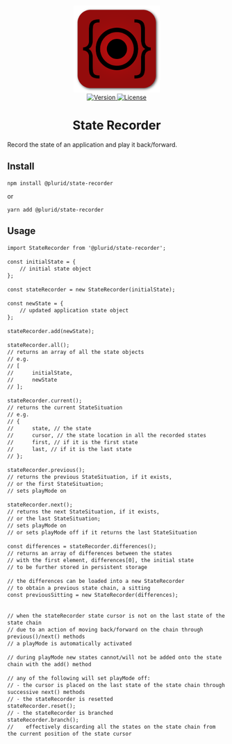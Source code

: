 <p align="center">
    <img src="https://raw.githubusercontent.com/plurid/state-recorder/master/about/identity/state-recorder-logo.png" height="200px">
    <br />
    <a target="_blank" href="https://www.npmjs.com/package/@plurid/state-recorder">
        <img src="https://img.shields.io/npm/v/@plurid/state-recorder.svg?logo=npm&colorB=940c0c&style=for-the-badge" alt="Version">
    </a>
    <a href="https://github.com/plurid/state-recorder/blob/master/LICENSE">
        <img src="https://img.shields.io/badge/license-MIT-blue.svg?colorB=940c0c&style=for-the-badge" alt="License">
    </a>
</p>



<h1 align="center">
    State Recorder
</h1>


Record the state of an application and play it back/forward.


## Install

    npm install @plurid/state-recorder

or

    yarn add @plurid/state-recorder


## Usage

    import StateRecorder from '@plurid/state-recorder';

    const initialState = {
        // initial state object
    };

    const stateRecorder = new StateRecorder(initialState);

    const newState = {
        // updated application state object
    };

    stateRecorder.add(newState);

    stateRecorder.all();
    // returns an array of all the state objects
    // e.g.
    // [
    //      initialState,
    //      newState
    // ];

    stateRecorder.current();
    // returns the current StateSituation
    // e.g.
    // {
    //      state, // the state
    //      cursor, // the state location in all the recorded states
    //      first, // if it is the first state
    //      last, // if it is the last state
    // };

    stateRecorder.previous();
    // returns the previous StateSituation, if it exists,
    // or the first StateSituation;
    // sets playMode on

    stateRecorder.next();
    // returns the next StateSituation, if it exists,
    // or the last StateSituation;
    // sets playMode on
    // or sets playMode off if it returns the last StateSituation

    const differences = stateRecorder.differences();
    // returns an array of differences between the states
    // with the first element, differences[0], the initial state
    // to be further stored in persistent storage

    // the differences can be loaded into a new StateRecorder
    // to obtain a previous state chain, a sitting
    const previousSitting = new StateRecorder(differences);


    // when the stateRecorder state cursor is not on the last state of the state chain
    // due to an action of moving back/forward on the chain through previous()/next() methods
    // a playMode is automatically activated

    // during playMode new states cannot/will not be added onto the state chain with the add() method

    // any of the following will set playMode off:
    // - the cursor is placed on the last state of the state chain through successive next() methods
    // - the stateRecorder is resetted
    stateRecorder.reset();
    // - the stateRecorder is branched
    stateRecorder.branch();
    //    effectively discarding all the states on the state chain from the current position of the state cursor
